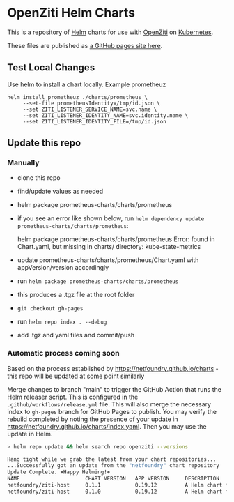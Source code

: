 # OpenZiti Helm Charts

This is a repository of [Helm](https://helm.sh/) charts for use with [OpenZiti](https://openziti.github.io) on [Kubernetes](https://kubernetes.io/).

These files are published as [a GitHub pages site here](https://openziti-test-kitchen.github.io/helm-charts/).

## Test Local Changes

Use helm to install a chart locally. Example prometheuz 

```
helm install prometheuz ./charts/prometheus \
     --set-file prometheusIdentity=/tmp/id.json \
     --set ZITI_LISTENER_SERVICE_NAME=svc.name \
     --set ZITI_LISTENER_IDENTITY_NAME=svc.identity.name \
     --set ZITI_LISTENER_IDENTITY_FILE=/tmp/id.json
```


## Update this repo

### Manually

* clone this repo
* find/update values as needed
* helm package prometheus-charts/charts/prometheus
* if you see an error like shown below, run `helm dependency update prometheus-charts/charts/prometheus`:
    
    helm package prometheus-charts/charts/prometheus
    Error: found in Chart.yaml, but missing in charts/ directory: kube-state-metrics
    
* update prometheus-charts/charts/prometheus/Chart.yaml with appVersion/version accordingly
* run `helm package prometheus-charts/charts/prometheus`
* this produces a .tgz file at the root folder
* `git checkout gh-pages`
* run `helm repo index . --debug`
* add .tgz and yaml files and commit/push

### Automatic process coming soon

Based on the process established by https://netfoundry.github.io/charts - this repo will
be updated at some point similarly

Merge changes to branch "main" to trigger the GitHub Action that runs the Helm releaser script.
 This is configured in the `.github/workflows/release.yml` file. This will also merge the necessary 
 index to `gh-pages` branch for GitHub Pages to publish. You may verify the rebuild completed by 
 noting the presence of your update in https://netfoundry.github.io/charts/index.yaml. Then you may 
 use the update in Helm.

```bash
> helm repo update && helm search repo openziti --versions

Hang tight while we grab the latest from your chart repositories...
...Successfully got an update from the "netfoundry" chart repository
Update Complete. ⎈Happy Helming!⎈
NAME                     CHART VERSION   APP VERSION     DESCRIPTION                
netfoundry/ziti-host     0.1.1           0.19.12         A Helm chart for Kubernetes
netfoundry/ziti-host     0.1.0           0.19.12         A Helm chart for Kubernetes
```
